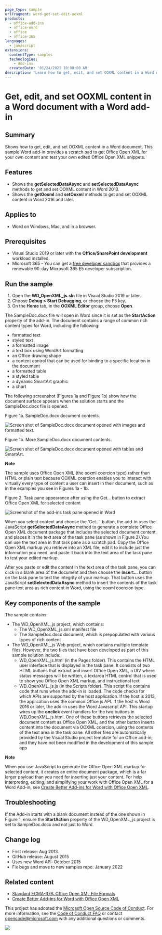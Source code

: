 ```yaml
---
page_type: sample
urlFragment: word-get-set-edit-ooxml
products:
  - office-add-ins
  - office-word
  - office
  - office-365
languages:
  - javascript
extensions:
  contentType: samples
  technologies:
    - Add-ins
  createdDate: '01/24/2021 10:00:00 AM'
description: 'Learn how to get, edit, and set OOXML content in a Word document.'
---
```


# Get, edit, and set OOXML content in a Word document with a Word add-in

## Summary

Shows how to get, edit, and set OOXML content in a Word document. This sample Word add-in provides a scratch pad to get Office Open XML for your own content and test your own edited Office Open XML snippets.

## Features

- Shows the **getSelectedDataAsync** and **setSelectedDataAsync** methods to get and set OOXML content in Word 2013.
- Shows the **getOoxml** and **setOoxml** methods to get and set OOXML content in Word 2016 and later.

## Applies to

- Word on Windows, Mac, and in a browser.

## Prerequisites

- Visual Studio 2019 or later with the **Office/SharePoint development** workload installed.
- Microsoft 365 - You can get a [free developer sandbox](https://developer.microsoft.com/microsoft-365/dev-program#Subscription) that provides a renewable 90-day Microsoft 365 E5 developer subscription.

## Run the sample

1. Open the **WD_OpenXML_js.sln** file in Visual Studio 2019 or later.
2. Choose **Debug > Start Debugging**, or choose the F5 key.
3. On the **Home** tab, in the **OOXML Editor** group, choose **Open**.

The SampleDoc.docx file will open in Word since it is set as the **StartAction** property of the add-in. The document contains a range of common rich content types for Word, including the following:

- formatted text
- styled text
- a formatted image
- a text box using WordArt formatting
- an Office drawing shape
- a content control that can be used for binding to a specific location in the document
- a formatted table
- a styled table
- a dynamic SmartArt graphic
- a chart

The following screenshot (Figures 1a and Figure 1b) show how the document surface appears when the solution starts and the SampleDoc.docx file is opened.

Figure 1a. SampleDoc.docx document contents.

![Screen shot of SampleDoc.docx document opened with images and formatted text.](/description/CG_GetSetOOXML_fig01a.gif)

Figure 1b. More SampleDoc.docx document contents.

![Screen shot of SampleDoc.docx document opened with tables and SmartArt.](/description/CG_GetSetOOXML_fig01b.gif)

**Note**

The sample uses Office Open XML (the ooxml coercion type) rather than HTML or plain text because OOXML coercion enables you to interact with virtually every type of content a user can insert in their document, such as in the examples you see in Figures 1a - 1b.

Figure 2. Task pane appearance after using the Get… button to extract Office Open XML for selected content

![Screenshot of the add-ins task pane opened in Word](/description/add-in-screenshot.png)

When you select content and choose the 'Get…' button, the add-in uses the JavaScript **getSelectedDataAsync** method to generate a complete Office Open XML document package that includes the selected document content, and places it in the text area of the task pane (as shown in Figure 2).You can use the text area in that task pane as a scratch pad. Copy the Office Open XML markup you retrieve into an XML file, edit it to include just the information you need, and paste it back into the text area of the task pane to test your edited markup.

After you paste or edit the content in the text area of the task pane, you can click in a blank area of the document and then choose the **Insert…** button on the task pane to test the integrity of your markup. That button uses the JavaScript **setSelectedDataAsync** method to insert the contents of the task pane text area as rich content in Word, using the ooxml coercion type.

## Key components of the sample

The sample contains:

- The WD_OpenXML_js project, which contains:
    - The WD_OpenXML_js.xml manifest file
    - The SampleDoc.docx document, which is prepopulated with various types of rich content
- The WD_OpenXML_js Web project, which contains multiple template files. However, the two files that have been developed as part of this sample solution include:
    - WD_OpenXML_js.html (in the Pages folder). This contains the HTML user interface that is displayed in the task pane. It consists of two HTML buttons that extract and insert Office Open XML, a DIV where status messages will be written, a textarea HTML control that is used to show you Office Open XML markup, and instructional text
    - WD_OpenXML_js.js (in the Scripts folder). This script file contains code that runs when the add-in is loaded. The code checks for which APIs are supported by the host application. If the host is 2013, the application uses the common Office.js API. If the host is Word 2016 or later, the add-in uses the Word Javascript API. This startup wires up the **onclick** event handlers for the two buttons in WD_OpenXML_js.html. One of these buttons retrieves the selected document content as Office Open XML, and the other button inserts content into the document via OOXML coercion, using the contents of the text area in the task pane. All other files are automatically provided by the Visual Studio project template for an Office add-in, and they have not been modified in the development of this sample app

**Note**

When you use JavaScript to generate the Office Open XML markup for selected content, it creates an entire document package, which is a far larger payload than you need for inserting just your content. For help interpreting, editing, and simplifying your work with Office Open XML for a Word Add-in, see [Create Better Add-ins for Word with Office Open XML](https://docs.microsoft.com/office/dev/add-ins/word/create-better-add-ins-for-word-with-office-open-xml).

## Troubleshooting

If the Add-in starts with a blank document instead of the one shown in Figure 1, ensure the **StartAction** property of the WD_OpenXML_js project is set to SampleDoc.docx and not just to Word.

## Change log

- First release: Aug 2013.
- GitHub release: August 2015
- Uses new Word API: October 2015
- Fix bugs and move to new samples repo: January 2022

## Related content

- [Standard ECMA-376: Office Open XML File Formats](http://www.ecma-international.org/publications/standards/Ecma-376.htm)
- [Create Better Add-ins for Word with Office Open XML](https://docs.microsoft.com/office/dev/add-ins/word/create-better-add-ins-for-word-with-office-open-xml)

This project has adopted the [Microsoft Open Source Code of Conduct](https://opensource.microsoft.com/codeofconduct/). For more information, see the [Code of Conduct FAQ](https://opensource.microsoft.com/codeofconduct/faq/) or contact [opencode@microsoft.com](mailto:opencode@microsoft.com) with any additional questions or comments.

<img src="https://telemetry.sharepointpnp.com/pnp-officeaddins/samples/word-get-set-edit-ooxml" />